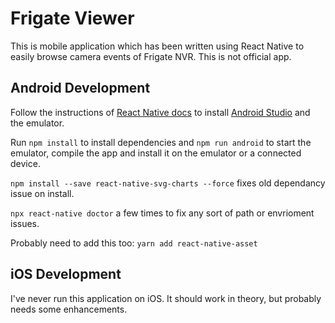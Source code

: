 # Frigate Viewer

This is mobile application which has been written using React Native to easily browse camera events of Frigate NVR. This is not official app.

## Android Development

Follow the instructions of [React Native docs](https://reactnative.dev/docs/environment-setup) to install [Android Studio](https://developer.android.com/studio) and the emulator.

Run `npm install` to install dependencies and `npm run android` to start the emulator, compile the app and install it on the emulator or a connected device.

`npm install --save react-native-svg-charts --force` fixes old dependancy issue on install.

`npx react-native doctor` a few times to fix any sort of path or envrioment issues.

Probably need to add this too: `yarn add react-native-asset`

## iOS Development

I've never run this application on iOS. It should work in theory, but probably needs some enhancements.
